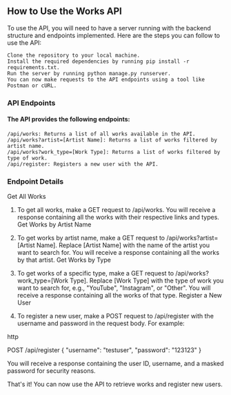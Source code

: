 ## How to Use the Works API

To use the API, you will need to have a server running with the backend structure and endpoints implemented. Here are the steps you can follow to use the API:

    Clone the repository to your local machine.
    Install the required dependencies by running pip install -r requirements.txt.
    Run the server by running python manage.py runserver.
    You can now make requests to the API endpoints using a tool like Postman or cURL.

### API Endpoints

#### The API provides the following endpoints:

    /api/works: Returns a list of all works available in the API.
    /api/works?artist=[Artist Name]: Returns a list of works filtered by artist name.
    /api/works?work_type=[Work Type]: Returns a list of works filtered by type of work.
    /api/register: Registers a new user with the API.

### Endpoint Details
Get All Works

1. To get all works, make a GET request to /api/works. You will receive a response containing all the works with their respective links and types.
Get Works by Artist Name

2. To get works by artist name, make a GET request to /api/works?artist=[Artist Name]. Replace [Artist Name] with the name of the artist you want to search for. You will receive a response containing all the works by that artist.
Get Works by Type

3. To get works of a specific type, make a GET request to /api/works?work_type=[Work Type]. Replace [Work Type] with the type of work you want to search for, e.g., "YouTube", "Instagram", or "Other". You will receive a response containing all the works of that type.
Register a New User

4. To register a new user, make a POST request to /api/register with the username and password in the request body. For example:

http

POST /api/register
{
  "username": "testuser",
  "password": "123123"
}

You will receive a response containing the user ID, username, and a masked password for security reasons.

That's it! You can now use the API to retrieve works and register new users.
